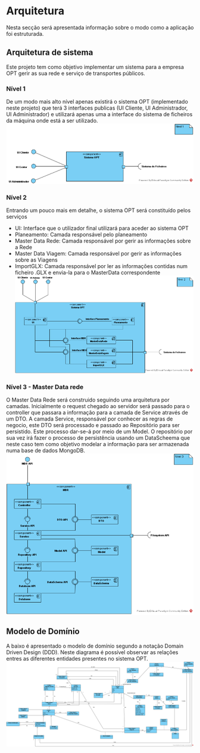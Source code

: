 # Arquitetura
Nesta secção será apresentada informação sobre o modo como a aplicação foi estruturada.


## Arquitetura de sistema
Este projeto tem como objetivo implementar um sistema para a empresa OPT gerir as sua rede e serviço de transportes públicos. 

### Nível 1
De um modo mais alto nível apenas existirá o sistema OPT (implementado neste projeto) que terá 3 interfaces publicas (UI Cliente, UI Administrador, UI Administrador) e utilizará apenas uma a interface do sistema de ficheiros da máquina onde está a ser utilizado.
![Diagrama de Nível 1](Diagramas/C4_1/N1.png)

### Nível 2
Entrando um pouco mais em detalhe, o sistema OPT será constituído pelos serviços  
- UI: Interface que o utilizador final utilizará para aceder ao sistema OPT
- Planeamento: Camada responsável pelo planeamento
- Master Data Rede: Camada responsável por gerir as informações sobre a Rede
- Master Data Viagem: Camada responsável por gerir as informações sobre as Viagens
- ImportGLX: Camada responsável por ler as informações contidas num ficheiro .GLX e envia-la para o MasterData correspondente
![Diagrama de Nível 2](Diagramas/C4_1/N2.png)

### Nível 3 - Master Data rede
O Master Data Rede será construido seguindo uma arquitetura por camadas. Inicialmente o request chegado ao servidor será passado para o controller que passara a informação para a camada de Service através de um DTO. A camada Service, responsável por conhecer as regras de negocio, este DTO será processado e passado ao Repositório para ser persistido. Este processo dar-se-á por meio de um Model. O repositório por sua vez irá fazer o processo de persistência usando um DataScheema que neste caso tem como objetivo modelar a informação para ser armazenada numa base de dados MongoDB.
![Diagrama de Nível 3](Diagramas/C4_1/N3.png)

## Modelo de Domínio
A baixo é apresentado o modelo de domínio segundo a notação Domain Driven Design (DDD). Neste diagrama é possível observar as relações entres as diferentes entidades presentes no sistema OPT.
![Modelo de Domínio](Diagramas/ModeloDominio.png)
